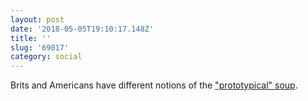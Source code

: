 ```yaml
---
layout: post
date: '2018-05-05T19:10:17.148Z'
title: ''
slug: '69017'
category: social
---
```

Brits and Americans have different notions of the [&quot;prototypical&quot; soup](https://separatedbyacommonlanguage.blogspot.co.uk/2011/02/prototypical-soup.html).
